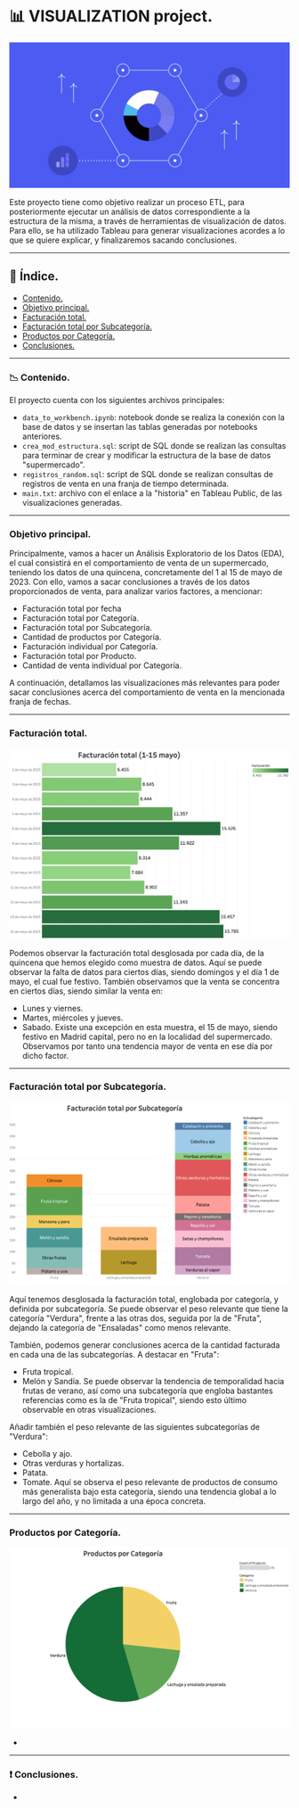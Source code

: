# 📊 **VISUALIZATION project.**

![portada](https://github.com/dapafer/visualization-project/blob/main/images/data_visualization.png)

Este proyecto tiene como objetivo realizar un proceso ETL, para posteriormente ejecutar un análisis de datos correspondiente a la estructura de la misma, a través de herramientas de visualización de datos. Para ello, se ha utilizado Tableau para generar visualizaciones acordes a lo que se quiere explicar, y finalizaremos sacando conclusiones.

---
## 📌 **Índice.**

- [Contenido.](#cont)
- [Objetivo principal.](#obj_princ)
- [Facturación total.](#fact_tot)
- [Facturación total por Subcategoría.](#fact_tot_sub)
- [Productos por Categoría.](#prod_cat)
- [Conclusiones.](#conc)

---
<a name="cont"/>

### 📉 **Contenido.**

El proyecto cuenta con los siguientes archivos principales:

- `data_to_workbench.ipynb`: notebook donde se realiza la conexión con la base de datos y se insertan las tablas generadas por notebooks anteriores.
- `crea_mod_estructura.sql`: script de SQL donde se realizan las consultas para terminar de crear y modificar la estructura de la base de datos "supermercado".
- `registros_random.sql`: script de SQL donde se realizan consultas de registros de venta en una franja de tiempo determinada.
- `main.txt`: archivo con el enlace a la "historia" en Tableau Public, de las visualizaciones generadas.

---
<a name="obj_princ"/>

### **Objetivo principal.**

Principalmente, vamos a hacer un Análisis Exploratorio de los Datos (EDA), el cual consistirá en el comportamiento de venta de un supermercado, teniendo los datos de una quincena, concretamente del 1 al 15 de mayo de 2023. Con ello, vamos a sacar conclusiones a través de los datos proporcionados de venta, para analizar varios factores, a mencionar:

- Facturación total por fecha
- Facturación total por Categoría.
- Facturación total por Subcategoría.
- Cantidad de productos por Categoría.
- Facturación individual por Categoría.
- Facturación total por Producto.
- Cantidad de venta individual por Categoría.

A continuación, detallamos las visualizaciones más relevantes para poder sacar conclusiones acerca del comportamiento de venta en la mencionada franja de fechas.

---
<a name="fact_tot"/>

### **Facturación total.**

<img src='https://github.com/dapafer/visualization-project/blob/main/images/fact_tot.png'/>

Podemos observar la facturación total desglosada por cada día, de la quincena que hemos elegido como muestra de datos. Aquí se puede observar la falta de datos para ciertos días, siendo domingos y el día 1 de mayo, el cual fue festivo. También observamos que la venta se concentra en ciertos días, siendo similar la venta en:
- Lunes y viernes.
- Martes, miércoles y jueves.
- Sabado.
Existe una excepción en esta muestra, el 15 de mayo, siendo festivo en Madrid capital, pero no en la localidad del supermercado. Observamos por tanto una tendencia mayor de venta en ese día por dicho factor.

---
<a name="fact_tot_sub"/>

### **Facturación total por Subcategoría.**

<img src='https://github.com/dapafer/visualization-project/blob/main/images/fact_tot_sub.png'/>

Aquí tenemos desglosada la facturación total, englobada por categoría, y definida por subcategoría. Se puede observar el peso relevante que tiene la categoría "Verdura", frente a las otras dos, seguida por la de "Fruta", dejando la categoría de "Ensaladas" como menos relevante.

También, podemos generar conclusiones acerca de la cantidad facturada en cada una de las subcategorías. A destacar en "Fruta":
- Fruta tropical.
- Melón y Sandía.
Se puede observar la tendencia de temporalidad hacia frutas de verano, así como una subcategoría que engloba bastantes referencias como es la de "Fruta tropical", siendo esto último observable en otras visualizaciones.

Añadir también el peso relevante de las siguientes subcategorías de "Verdura":
- Cebolla y ajo.
- Otras verduras y hortalizas.
- Patata.
- Tomate.
Aquí se observa el peso relevante de productos de consumo más generalista bajo esta categoría, siendo una tendencia global a lo largo del año, y no limitada a una época concreta.

---
<a name="prod_cat"/>

### **Productos por Categoría.**

<img src='https://github.com/dapafer/visualization-project/blob/main/images/prod_cat.png'/>

*

---
<a name="conc"/>

### ❗️ **Conclusiones.**

*
